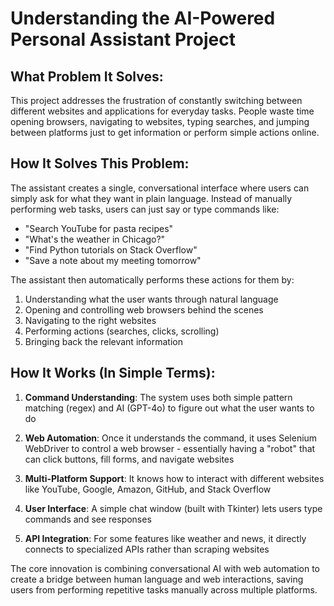 # Understanding the AI-Powered Personal Assistant Project

## What Problem It Solves:

This project addresses the frustration of constantly switching between different websites and applications for everyday tasks. People waste time opening browsers, navigating to websites, typing searches, and jumping between platforms just to get information or perform simple actions online.

## How It Solves This Problem:

The assistant creates a single, conversational interface where users can simply ask for what they want in plain language. Instead of manually performing web tasks, users can just say or type commands like:
- "Search YouTube for pasta recipes"
- "What's the weather in Chicago?"
- "Find Python tutorials on Stack Overflow"
- "Save a note about my meeting tomorrow"

The assistant then automatically performs these actions for them by:
1. Understanding what the user wants through natural language
2. Opening and controlling web browsers behind the scenes
3. Navigating to the right websites
4. Performing actions (searches, clicks, scrolling)
5. Bringing back the relevant information

## How It Works (In Simple Terms):

1. **Command Understanding**: The system uses both simple pattern matching (regex) and AI (GPT-4o) to figure out what the user wants to do

2. **Web Automation**: Once it understands the command, it uses Selenium WebDriver to control a web browser - essentially having a "robot" that can click buttons, fill forms, and navigate websites

3. **Multi-Platform Support**: It knows how to interact with different websites like YouTube, Google, Amazon, GitHub, and Stack Overflow

4. **User Interface**: A simple chat window (built with Tkinter) lets users type commands and see responses

5. **API Integration**: For some features like weather and news, it directly connects to specialized APIs rather than scraping websites

The core innovation is combining conversational AI with web automation to create a bridge between human language and web interactions, saving users from performing repetitive tasks manually across multiple platforms. 